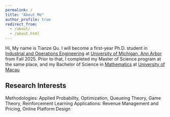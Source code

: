 ```yaml
---
permalink: /
title: "About Me"
author_profile: true
redirect_from: 
  - /about/
  - /about.html
---
```


Hi, My name is Tianze Qu. I will become a first-year Ph.D. student in [Industrial and Operations Engineering](https://ioe.engin.umich.edu/) at [University of Michigan, Ann Arbor](https://umich.edu/) from Fall 2025. Prior to that, I completed my Master of Science program at the same place, and my Bachelor of Science in [Mathematics](https://www.fst.um.edu.mo/math/) at [University of Macau](https://www.um.edu.mo/)

Research Interests
------
Methodologies: Applied Probability, Optimization, Queueing Theory, Game Theory, Reinforcement Learning
Applications: Revenue Management and Pricing, Online Platform Design 


